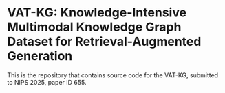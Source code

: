 # VAT-KG: Knowledge-Intensive Multimodal Knowledge Graph Dataset for Retrieval-Augmented Generation

This is the repository that contains source code for the VAT-KG, submitted to NIPS 2025, paper ID 655.

```


